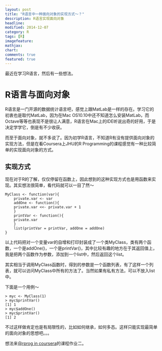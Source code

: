 ```yaml
---
layout: post
title: "R语言中一种面向对象的实现方式～？"
description: R语言实现面向对象
headline: 
modified: 2014-12-07
category: R
tags: [R]
imagefeature: 
mathjax: 
chart: 
comments: true
featured: true
---
```


最近在学习R语言，然后有一些想法。

# R语言与面向对象

R语言是一门开源的数据统计语言吧，感觉上跟MatLab是一样的存在。学习它的初衷也是取代MatLab，因为在Mac OS10.10中还不知道怎么安装MatLab，而Octave等等也表现不是很让人满意，R语言在Mac上的IDE听说出奇的好用，于是决定学学它，倒是有不少收获。

而至于面向对象，就不多说了。因为初学R语言，不知道R有没有提供面向对象的实现方法，但是在看Coursera上JHU的R Programming的课程感觉有一种比较简单的实现面向对象的方式。

## 实现方式

现在对于R的了解，仅仅停留在函数上，因此想到的这种实现方式也是用函数来实现。其实想法很简单，看代码就可以一目了然～

	MyClass <- function(var){
    	private.var <- var
    	addOne <- function(){
        private.var <<- private.var + 1
    	}
    	printVar <- function(){
        private.var
    	}
    	list(printVar = printVar, addOne = addOne)
	}
	
以上代码把对一个变量var的自增和打印封装成了一个类MyClass，类有两个函数，一个是addOne()，一个是printVar()，其中比较有趣的地方在于其返回值上，我是把两个函数作为参数，添加到一个list中，然后返回这个list。

其实相当于调用MyClass函数时，得到的参数是一个函数列表，有了这样一个列表，就可以访问MyClass中所有的方法了。当然如果有私有方法，可以不放入list中。

下面是一个用例～

	> myc <- MyClass(1)
	> myc$printVar()
	[1] 1
	> myc$addOne()
	> myc$printVar()
	[1] 2
	
不过这样做肯定也是有局限性的，比如如何继承，如何多态。这样只能实现最简单的面向对象的思想吧。。。

想法来自[rprog in coursera](https://www.coursera.org/course/rprog)的课程作业二。

